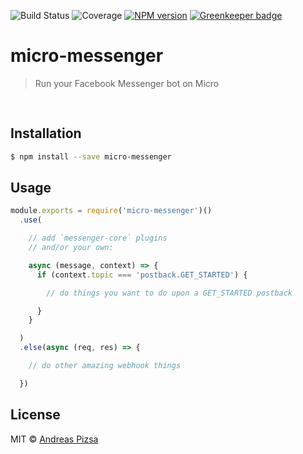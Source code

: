 ![Build Status](https://img.shields.io/travis/AndreasPizsa/micro-messenger.svg?style=flat-square) ![Coverage](https://img.shields.io/codecov/c/github/AndreasPizsa/micro-messenger.svg?style=flat-square) [![NPM version](https://img.shields.io/npm/v/micro-messenger.svg?style=flat-square)](https://npmjs.org/package/messenger-core) [![Greenkeeper badge](https://badges.greenkeeper.io/AndreasPizsa/micro-messenger.svg)](https://greenkeeper.io/)

# micro-messenger

> Run your Facebook Messenger bot on Micro

<img src="https://raw.githubusercontent.com/zeit/art/6451bc300e00312d970527274f316f9b2c07a27e/micro/logo.png" height="16"/>



## Installation

```sh
$ npm install --save micro-messenger
```

## Usage

```js
module.exports = require('micro-messenger')()
  .use(

    // add `messenger-core` plugins
    // and/or your own:

    async (message, context) => {
      if (context.topic === 'postback.GET_STARTED') {

        // do things you want to do upon a GET_STARTED postback

      }
    }

  )
  .else(async (req, res) => {

    // do other amazing webhook things

  })

```

## License

MIT © [Andreas Pizsa](https://github.com/AndreasPizsa)
